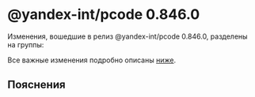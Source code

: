 # @yandex-int/pcode 0.846.0

<!-- ЧЕЛОВЕЧЕСКОЕ ВСТУПЛЕНИЕ -->

Изменения, вошедшие в релиз @yandex-int/pcode 0.846.0, разделены на группы:

Все важные изменения подробно описаны [ниже](#Пояснения).

## Пояснения

